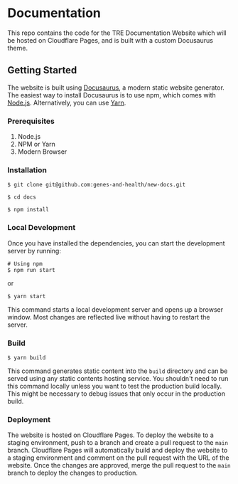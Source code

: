 # Documentation

This repo contains the code for the TRE Documentation Website which will 
be hosted on Cloudflare Pages, and is built with a custom Docusaurus theme. 

## Getting Started
The website is built using [Docusaurus](https://docusaurus.io/), a modern static website generator. The easiest way to install Docusaurus is to use npm, which comes with [Node.js](https://nodejs.org/). Alternatively, you can use [Yarn](https://yarnpkg.com/).

### Prerequisites
1. Node.js
2. NPM or Yarn
3. Modern Browser

### Installation

```
$ git clone git@github.com:genes-and-health/new-docs.git

$ cd docs

$ npm install
```

### Local Development
Once you have installed the dependencies, you can start the development server by running:

```
# Using npm
$ npm run start
```

or 

```
$ yarn start
```

This command starts a local development server and opens up a browser window. Most changes are reflected live without having to restart the server.

### Build

```
$ yarn build
```

This command generates static content into the `build` directory and can be served using any static contents hosting service. You shouldn't need to run this command locally unless you want to test the production build locally. This might be necessary to debug issues that only occur in the production build.

### Deployment
The website is hosted on Cloudflare Pages. To deploy the website to a staging environment, push to a branch and create a pull request to the `main` branch. Cloudflare Pages will automatically build and deploy the website to a staging environment and comment on the pull request with the URL of the website. Once the changes are approved, merge the pull request to the `main` branch to deploy the changes to production.
